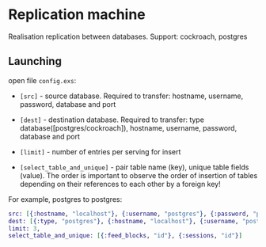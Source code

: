 # Replication machine

Realisation replication between databases. Support: cockroach, postgres

## Launching

open file `config.exs`:

* ```[src]``` - source database. Required to transfer: hostname, username, password, database and port

* ```[dest]``` - destination database. Required to transfer: type database([postgres/cockroach]), hostname, username, password, database and port

* ```[limit]``` - number of entries per serving for insert

* ```[select_table_and_unique]``` - pair table name (key), unique table fields (value). The order is important to observe the order of insertion of tables depending on their references to each other by a foreign key!

For example, postgres to postgres:

```elixir
src: [{:hostname, "localhost"}, {:username, "postgres"}, {:password, "postgres"}, {:database, "pusher_prod"}, {:port, 5432}],
dest: [{:type, "postgres"}, {:hostname, "localhost"}, {:username, "postgres"}, {:password, "postgres"}, {:database, "pusher_prod_dest"}, {:port, 5432}],
limit: 3,
select_table_and_unique: [{:feed_blocks, "id"}, {:sessions, "id"}]
```
